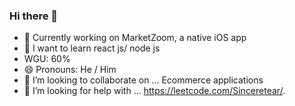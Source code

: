 ### Hi there 👋
- 🔭 Currently working on MarketZoom, a native iOS app
- 🌱 I want to learn react js/ node js
- WGU: 60%
- 😄 Pronouns: He / Him
- 👯 I’m looking to collaborate on ... Ecommerce applications
- 🤔 I’m looking for help with ... https://leetcode.com/Sinceretear/.
<!--
**Sinceretear/Sinceretear** is a ✨ _special_ ✨ repository because its `README.md` (this file) appears on your GitHub profile.

Here are some ideas to get you started:


- 👯 I’m looking to collaborate on ...
- 🤔 I’m looking for help with ...
- 💬 Ask me about ...
- 📫 How to reach me: ...

- ⚡ Fun fact: ...
-->
